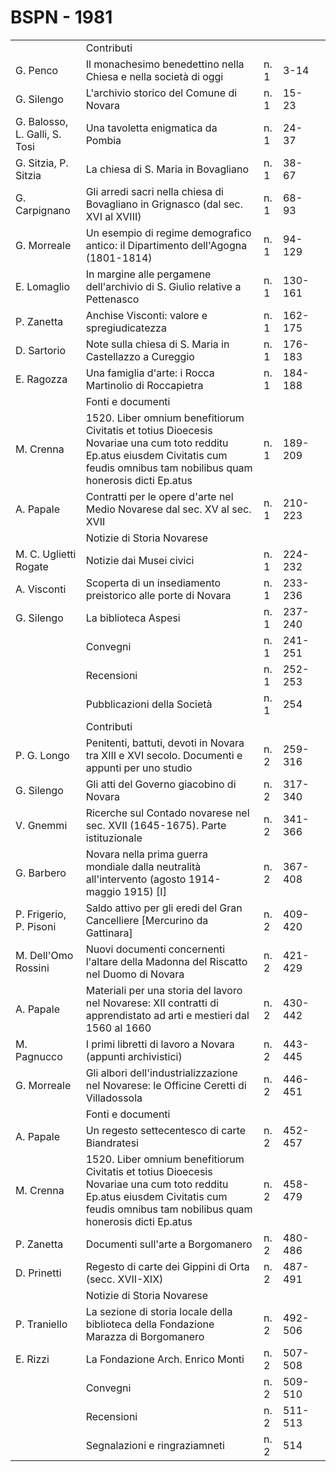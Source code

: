 # BSPN - 1981

<table>
    <tr>
        <td></td>
        <td>Contributi</td>
        <td></td>
        <td></td>
    </tr>
    <tr>
        <td>G. Penco</td>
        <td>Il monachesimo benedettino nella Chiesa e nella società di oggi</td>
        <td>n. 1</td>
        <td>3-14</td>
        <td></td>
    </tr>
    <tr>
        <td>G. Silengo</td>
        <td>L'archivio storico del Comune di Novara</td>
        <td>n. 1</td>
        <td>15-23</td>
        <td></td>
    </tr>
    <tr>
        <td>G. Balosso, L. Galli, S. Tosi</td>
        <td>Una tavoletta enigmatica da Pombia</td>
        <td>n. 1</td>
        <td>24-37</td>
        <td></td>
    </tr>
    <tr>
        <td>G. Sitzia, P. Sitzia</td>
        <td>La chiesa di S. Maria in Bovagliano</td>
        <td>n. 1</td>
        <td>38-67</td>
        <td></td>
    </tr>
    <tr>
        <td>G. Carpignano</td>
        <td>Gli arredi sacri nella chiesa di Bovagliano in Grignasco (dal sec. XVI al XVIII)</td>
        <td>n. 1</td>
        <td>68-93</td>
        <td></td>
    </tr>
    <tr>
        <td>G. Morreale</td>
        <td>Un esempio di regime demografico antico: il Dipartimento dell'Agogna (1801-1814)</td>
        <td>n. 1</td>
        <td>94-129</td>
        <td></td>
    </tr>
    <tr>
        <td>E. Lomaglio</td>
        <td>In margine alle pergamene dell'archivio di S. Giulio relative a Pettenasco</td>
        <td>n. 1</td>
        <td>130-161</td>
        <td></td>
    </tr>
    <tr>
        <td>P. Zanetta</td>
        <td>Anchise Visconti: valore e spregiudicatezza</td>
        <td>n. 1</td>
        <td>162-175</td>
        <td></td>
    </tr>
    <tr>
        <td>D. Sartorio</td>
        <td>Note sulla chiesa di S. Maria in Castellazzo a Cureggio</td>
        <td>n. 1</td>
        <td>176-183</td>
        <td></td>
    </tr>
    <tr>
        <td>E. Ragozza</td>
        <td>Una famiglia d'arte: i Rocca Martinolio di Roccapietra</td>
        <td>n. 1</td>
        <td>184-188</td>
        <td></td>
    </tr>
    <tr>
        <td></td>
        <td>Fonti e documenti</td>
        <td></td>
        <td></td>
    </tr>
    <tr>
        <td>M. Crenna</td>
        <td>1520. Liber omnium benefitiorum Civitatis et totius Dioecesis Novariae una cum toto redditu Ep.atus eiusdem
            Civitatis cum feudis omnibus tam nobilibus quam honerosis dicti Ep.atus
        </td>
        <td>n. 1</td>
        <td>189-209</td>
        <td></td>
    </tr>
    <tr>
        <td>A. Papale</td>
        <td>Contratti per le opere d'arte nel Medio Novarese dal sec. XV al sec. XVII</td>
        <td>n. 1</td>
        <td>210-223</td>
        <td></td>
    </tr>
    <tr>
        <td></td>
        <td>Notizie di Storia Novarese</td>
        <td></td>
        <td></td>
    </tr>
    <tr>
        <td>M. C. Uglietti Rogate</td>
        <td>Notizie dai Musei civici</td>
        <td>n. 1</td>
        <td>224-232</td>
        <td></td>
    </tr>
    <tr>
        <td>A. Visconti</td>
        <td>Scoperta di un insediamento preistorico alle porte di Novara</td>
        <td>n. 1</td>
        <td>233-236</td>
        <td></td>
    </tr>
    <tr>
        <td>G. Silengo</td>
        <td>La biblioteca Aspesi</td>
        <td>n. 1</td>
        <td>237-240</td>
        <td></td>
    </tr>
    <tr>
        <td></td>
        <td>Convegni</td>
        <td>n. 1</td>
        <td>241-251</td>
        <td></td>
    </tr>
    <tr>
        <td></td>
        <td>Recensioni</td>
        <td>n. 1</td>
        <td>252-253</td>
        <td></td>
    </tr>
    <tr>
        <td></td>
        <td>Pubblicazioni della Società</td>
        <td>n. 1</td>
        <td>254</td>
        <td></td>
    </tr>
    <tr>
        <td></td>
        <td>Contributi</td>
        <td></td>
        <td></td>
    </tr>
    <tr>
        <td>P. G. Longo</td>
        <td>Penitenti, battuti, devoti in Novara tra XIII e XVI secolo. Documenti e appunti per uno studio</td>
        <td>n. 2</td>
        <td>259-316</td>
        <td></td>
    </tr>
    <tr>
        <td>G. Silengo</td>
        <td>Gli atti del Governo giacobino di Novara</td>
        <td>n. 2</td>
        <td>317-340</td>
        <td></td>
    </tr>
    <tr>
        <td>V. Gnemmi</td>
        <td>Ricerche sul Contado novarese nel sec. XVII (1645-1675). Parte istituzionale</td>
        <td>n. 2</td>
        <td>341-366</td>
        <td></td>
    </tr>
    <tr>
        <td>G. Barbero</td>
        <td>Novara nella prima guerra mondiale dalla neutralità all'intervento (agosto 1914-maggio 1915) [I]</td>
        <td>n. 2</td>
        <td>367-408</td>
        <td></td>
    </tr>
    <tr>
        <td>P. Frigerio, P. Pisoni</td>
        <td>Saldo attivo per gli eredi del Gran Cancelliere [Mercurino da Gattinara]</td>
        <td>n. 2</td>
        <td>409-420</td>
        <td></td>
    </tr>
    <tr>
        <td>M. Dell'Omo Rossini</td>
        <td>Nuovi documenti concernenti l'altare della Madonna del Riscatto nel Duomo di Novara</td>
        <td>n. 2</td>
        <td>421-429</td>
        <td></td>
    </tr>
    <tr>
        <td>A. Papale</td>
        <td>Materiali per una storia del lavoro nel Novarese: XII contratti di apprendistato ad arti e mestieri dal 1560
            al 1660
        </td>
        <td>n. 2</td>
        <td>430-442</td>
        <td></td>
    </tr>
    <tr>
        <td>M. Pagnucco</td>
        <td>I primi libretti di lavoro a Novara (appunti archivistici)</td>
        <td>n. 2</td>
        <td>443-445</td>
        <td></td>
    </tr>
    <tr>
        <td>G. Morreale</td>
        <td>Gli albori dell'industrializzazione nel Novarese: le Officine Ceretti di Villadossola</td>
        <td>n. 2</td>
        <td>446-451</td>
        <td></td>
    </tr>
    <tr>
        <td></td>
        <td>Fonti e documenti</td>
        <td></td>
        <td></td>
    </tr>
    <tr>
        <td>A. Papale</td>
        <td>Un regesto settecentesco di carte Biandratesi</td>
        <td>n. 2</td>
        <td>452-457</td>
        <td></td>
    </tr>
    <tr>
        <td>M. Crenna</td>
        <td>1520. Liber omnium benefitiorum Civitatis et totius Dioecesis Novariae una cum toto redditu Ep.atus eiusdem
            Civitatis cum feudis omnibus tam nobilibus quam honerosis dicti Ep.atus
        </td>
        <td>n. 2</td>
        <td>458-479</td>
        <td></td>
    </tr>
    <tr>
        <td>P. Zanetta</td>
        <td>Documenti sull'arte a Borgomanero</td>
        <td>n. 2</td>
        <td>480-486</td>
        <td></td>
    </tr>
    <tr>
        <td>D. Prinetti</td>
        <td>Regesto di carte dei Gippini di Orta (secc. XVII-XIX)</td>
        <td>n. 2</td>
        <td>487-491</td>
        <td></td>
    </tr>
    <tr>
        <td></td>
        <td>Notizie di Storia Novarese</td>
        <td></td>
        <td></td>
    </tr>
    <tr>
        <td>P. Traniello</td>
        <td>La sezione di storia locale della biblioteca della Fondazione Marazza di Borgomanero</td>
        <td>n. 2</td>
        <td>492-506</td>
        <td></td>
    </tr>
    <tr>
        <td>E. Rizzi</td>
        <td>La Fondazione Arch. Enrico Monti</td>
        <td>n. 2</td>
        <td>507-508</td>
        <td></td>
    </tr>
    <tr>
        <td></td>
        <td>Convegni</td>
        <td>n. 2</td>
        <td>509-510</td>
        <td></td>
    </tr>
    <tr>
        <td></td>
        <td>Recensioni</td>
        <td>n. 2</td>
        <td>511-513</td>
        <td></td>
    </tr>
    <tr>
        <td></td>
        <td>Segnalazioni e ringraziamneti</td>
        <td>n. 2</td>
        <td>514</td>
        <td></td>
    </tr>
</table>